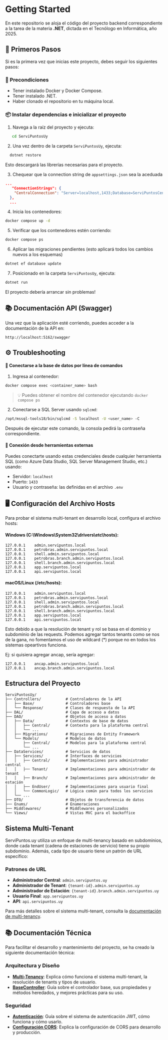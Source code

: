 # Getting Started

En este repositorio se aloja el código del proyecto backend correspondiente a la tarea de la materia **.NET**, dictada en el Tecnólogo en Informática, año 2025.

## 👣 Primeros Pasos

Si es la primera vez que inicias este proyecto, debes seguir los siguientes pasos:

### 🔧 Precondiciones

- Tener instalado Docker y Docker Compose.
- Tener instalado .NET.
- Haber clonado el repositorio en tu máquina local.

### 📦 Instalar dependencias e inicializar el proyecto

1. Navega a la raíz del proyecto y ejecuta:
```bash
   cd ServiPuntosUy
```

2. Una vez dentro de la carpeta `ServiPuntosUy`, ejecuta:
 ```bash
   dotnet restore
```
Esto descargará las librerías necesarias para el proyecto.

3. Chequear que la connection string de `appsettings.json` sea la aceduada
```json
...
   "ConnectionStrings": {
    "CentralConnection": "Server=localhost,1433;Database=ServiPuntosCentral;User Id=tecnoinf;Password=password123;TrustServerCertificate=True;"
  },
  ...
```

4. Inicia los contenedores:
```bash
docker compose up -d
```

5. Verificar que los contenedores estén corriendo:
```bash
docker compose ps
```

6. Aplicar las migraciones pendientes (esto aplicará todos los cambios nuevos a los esquemas)
```bash
dotnet ef database update
```

7. Posicionado en la carpeta `ServiPuntosUy`, ejecuta:
```bash
dotnet run
```

El proyecto debería arrancar sin problemas!

## 📚 Documentación API (Swagger)

Una vez que la aplicación esté corriendo, puedes acceder a la documentación de la API en:

```
http://localhost:5162/swagger
```


## ⚙️ Troubleshooting

#### 🔌 Conectarse a la base de datos por línea de comandos

1. Ingresa al contenedor:
```bash
docker compose exec <container_name> bash
```

> 💡 Puedes obtener el nombre del contenedor ejecutando `docker compose ps`

2. Conectarse a SQL Server usando `sqlcmd`:
```bash
/opt/mssql-tools18/bin/sqlcmd -S localhost -U <user_name> -C
```

Después de ejecutar este comando, la consola pedirá la contraseña correspondiente.

#### 🧩 Conexión desde herramientas externas

Puedes conectarte usando estas credenciales desde cualquier herramienta SQL (como Azure Data Studio, SQL Server Management Studio, etc.) usando:

- Servidor: `localhost`
- Puerto: `1433`
- Usuario y contraseña: las definidas en el archivo `.env`


## 🖥️ Configuración del Archivo Hosts

Para probar el sistema multi-tenant en desarrollo local, configura el archivo hosts:

#### Windows (C:\Windows\System32\drivers\etc\hosts):
```
127.0.0.1    admin.servipuntos.local
127.0.0.1    petrobras.admin.servipuntos.local
127.0.0.1    shell.admin.servipuntos.local
127.0.0.1    petrobras.branch.admin.servipuntos.local
127.0.0.1    shell.branch.admin.servipuntos.local
127.0.0.1    app.servipuntos.local
127.0.0.1    api.servipuntos.local
```

#### macOS/Linux (/etc/hosts):
```
127.0.0.1    admin.servipuntos.local
127.0.0.1    petrobras.admin.servipuntos.local
127.0.0.1    shell.admin.servipuntos.local
127.0.0.1    petrobras.branch.admin.servipuntos.local
127.0.0.1    shell.branch.admin.servipuntos.local
127.0.0.1    app.servipuntos.local
127.0.0.1    api.servipuntos.local
```

Esto debido a que la resolución de tenant y rol se basa en el dominio y subdominio de las requests.
Podemos agregar tantos tenants como se nos de la gana, no fomentamos el uso de wildcard (*) porque no en todos los sistemas opeartivos funciona. 

Ej: si quisiera agregar ancap, sería agregar: 
```
127.0.0.1    ancap.admin.servipuntos.local
127.0.0.1    ancap.branch.admin.servipuntos.local
```



## Estructura del Proyecto

```
ServiPuntosUy/
├── Controllers/           # Controladores de la API
│   ├── Base/              # Controladores base
│   └── Response/          # Clases de respuesta de la API
├── DAL/                   # Capa de acceso a datos
├── DAO/                   # Objetos de acceso a datos
│   ├── Data/              # Contextos de base de datos
│   │   ├── Central/       # Contexto para la plataforma central
│   │   └── ...
│   ├── Migrations/        # Migraciones de Entity Framework
│   └── Models/            # Modelos de datos
│       ├── Central/       # Modelos para la plataforma central
│       └── ...
├── DataServices/          # Servicios de datos
│   ├── Services/          # Interfaces de servicios
│   │   ├── Central/       # Implementaciones para administrador central
│   │   ├── Tenant/        # Implementaciones para administrador de tenant
│   │   ├── Branch/        # Implementaciones para administrador de estación
│   │   ├── EndUser/       # Implementaciones para usuario final
│   │   └── CommonLogic/   # Lógica común para todos los servicios
│   └── ...
├── DTO/                   # Objetos de transferencia de datos
├── Enums/                 # Enumeraciones
├── Middlewares/           # Middlewares personalizados
└── Views/                 # Vistas MVC para el backoffice
```

## Sistema Multi-Tenant

ServiPuntos.uy utiliza un enfoque de multi-tenancy basado en subdominios, donde cada tenant (cadena de estaciones de servicio) tiene su propio subdominio. Además, cada tipo de usuario tiene un patrón de URL específico:

### Patrones de URL

- **Administrador Central**: `admin.servipuntos.uy`
- **Administrador de Tenant**: `{tenant-id}.admin.servipuntos.uy`
- **Administrador de Estación**: `{tenant-id}.branch.admin.servipuntos.uy`
- **Usuario Final**: `app.servipuntos.uy`
- **API**: `api.servipuntos.uy`

Para más detalles sobre el sistema multi-tenant, consulta la [documentación de multi-tenancy](ServiPuntosUy/Docs/MultiTenancy.md).

## 📚 Documentación Técnica

Para facilitar el desarrollo y mantenimiento del proyecto, se ha creado la siguiente documentación técnica:

### Arquitectura y Diseño

- [**Multi-Tenancy**](ServiPuntosUy/Docs/MultiTenancy.md): Explica cómo funciona el sistema multi-tenant, la resolución de tenants y tipos de usuario.
- [**BaseController**](ServiPuntosUy/Docs/BaseControllerGuide.md): Guía sobre el controlador base, sus propiedades y métodos heredados, y mejores prácticas para su uso.

### Seguridad

- [**Autenticación**](ServiPuntosUy/Docs/AuthenticationGuide.md): Guía sobre el sistema de autenticación JWT, cómo funciona y cómo usarlo.
- [**Configuración CORS**](ServiPuntosUy/Docs/CorsConfiguration.md): Explica la configuración de CORS para desarrollo y producción.